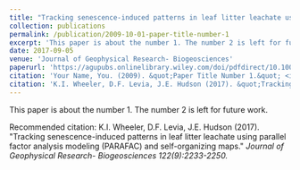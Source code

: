 ```yaml
---
title: "Tracking senescence‐induced patterns in leaf litter leachate using parallel factor analysis (PARAFAC) modeling and self‐organizing maps"
collection: publications
permalink: /publication/2009-10-01-paper-title-number-1
excerpt: 'This paper is about the number 1. The number 2 is left for future work.'
date: 2017-09-05
venue: 'Journal of Geophysical Research- Biogeosciences'
paperurl: 'https://agupubs.onlinelibrary.wiley.com/doi/pdfdirect/10.1002/2016JG003677'
citation: 'Your Name, You. (2009). &quot;Paper Title Number 1.&quot; <i>Journal 1</i>. 1(1).'
citation: 'K.I. Wheeler, D.F. Levia, J.E. Hudson (2017). &quot;Tracking senescence-induced patterns in leaf litter leachate using parallel factor analysis modeling (PARAFAC) and self-organizing maps.&quot; <i>Journal of Geophysical Research- Biogeosciences<i> 122(9):2233-2250.' 
---
```

This paper is about the number 1. The number 2 is left for future work.


Recommended citation: K.I. Wheeler, D.F. Levia, J.E. Hudson (2017). "Tracking senescence-induced patterns in leaf litter leachate using parallel factor analysis modeling (PARAFAC) and self-organizing maps." <i>Journal of Geophysical Research- Biogeosciences<i> 122(9):2233-2250.